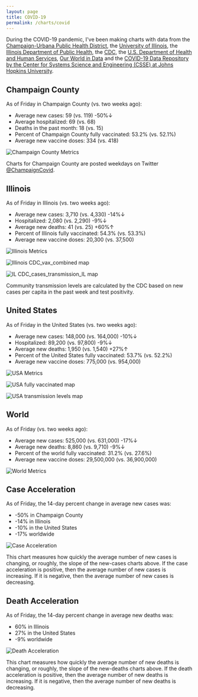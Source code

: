 ```yaml
---
layout: page
title: COVID-19
permalink: /charts/covid
---
```


During the COVID-19 pandemic, I've been making charts with data from the [Champaign-Urbana Public Health District](https://www.c-uphd.org/champaign-urbana-illinois-coronavirus-information.html), the [University of Illinois](https://go.illinois.edu/COVIDTestingData), the [Illinois Department of Public Health](http://www.dph.illinois.gov/covid19), the [CDC](https://covid.cdc.gov/covid-data-tracker/), the [U.S. Department of Health and Human Services](https://healthdata.gov/Hospital/COVID-19-Reported-Patient-Impact-and-Hospital-Capa/anag-cw7u), [Our World in Data](https://github.com/owid/covid-19-data/tree/master/public/data) and the [COVID-19 Data Repository by the Center for Systems Science and Engineering (CSSE) at Johns Hopkins University](https://github.com/CSSEGISandData/COVID-19).

## Champaign County

As of Friday in Champaign County (vs. two weeks ago):
  
- Average new cases: 59 (vs. 119) -50%↓
- Average hospitalized: 69 (vs. 68) 
- Deaths in the past month: 18 (vs. 15)
- Percent of Champaign County fully vaccinated: 53.2% (vs. 52.1%)
- Average new vaccine doses: 334 (vs. 418)

![Champaign County Metrics](https://raw.githubusercontent.com/bzigterman/CUcovid/main/gh_action/Champaign_facet.png)

Charts for Champaign County are posted weekdays on Twitter [@ChampaignCovid](https://twitter.com/ChampaignCovid).

## Illinois

As of Friday in Illinois (vs. two weeks ago):
  
- Average new cases: 3,710 (vs. 4,330) -14%↓
- Hospitalized: 2,080 (vs. 2,290) -9%↓
- Average new deaths: 41 (vs. 25) +60%↑
- Percent of Illinois fully vaccinated: 54.3% (vs. 53.3%)
- Average new vaccine doses: 20,300 (vs. 37,500)

![Illinois Metrics](https://raw.githubusercontent.com/bzigterman/CUcovid/main/gh_action/IL_facet.png)

![Illinois CDC_vax_combined map](https://raw.githubusercontent.com/bzigterman/CUcovid/main/gh_action/IL_vax_combined.png)

![IL CDC_cases_transmission_IL map](https://raw.githubusercontent.com/bzigterman/CUcovid/main/gh_action/IL_cases_transmission.png)

Community transmission levels are calculated by the CDC based on new cases per capita in the past week and test positivity.

## United States

As of Friday in the United States (vs. two weeks ago):
  
- Average new cases: 148,000 (vs. 164,000) -10%↓
- Hospitalized: 89,200 (vs. 97,800) -9%↓
- Average new deaths: 1,950 (vs. 1,540) +27%↑
- Percent of the United States fully vaccinated: 53.7% (vs. 52.2%)
- Average new vaccine doses: 775,000 (vs. 954,000)

![USA Metrics](https://raw.githubusercontent.com/bzigterman/CUcovid/main/gh_action/US_facet.png)

![USA fully vaccinated map](https://raw.githubusercontent.com/bzigterman/CUcovid/main/gh_action/usa_vax_total.png)

![USA transmission levels map](https://raw.githubusercontent.com/bzigterman/CUcovid/main/gh_action/usa_transmission.png)

## World

As of Friday (vs. two weeks ago):
  
- Average new cases: 525,000 (vs. 631,000) -17%↓
- Average new deaths: 8,860 (vs. 9,710) -9%↓
- Percent of the world fully vaccinated: 31.2% (vs. 27.6%)
- Average new vaccine doses: 29,500,000 (vs. 36,900,000)

![World Metrics](https://raw.githubusercontent.com/bzigterman/CUcovid/main/gh_action/world_facet.png)

## Case Acceleration

As of Friday, the 14-day percent change in average new cases was:
  
- -50% in Champaign County
- -14% in Illinois
- -10% in the United States
- -17% worldwide

![Case Acceleration](https://raw.githubusercontent.com/bzigterman/CUcovid/main/gh_action/new_cases_change_facet.png)

This chart measures how quickly the average number of new cases is changing, or roughly, the slope of the new-cases charts above. If the case acceleration is positive, then the average number of new cases is increasing. If it is negative, then the average number of new cases is decreasing.

## Death Acceleration

As of Friday, the 14-day percent change in average new deaths was:
  
- 60% in Illinois
- 27% in the United States
- -9% worldwide

![Death Acceleration](https://raw.githubusercontent.com/bzigterman/CUcovid/main/gh_action/new_deaths_change_facet.png)

This chart measures how quickly the average number of new deaths is changing, or roughly, the slope of the new-deaths charts above. If the death acceleration is positive, then the average number of new deaths is increasing. If it is negative, then the average number of new deaths is decreasing.


